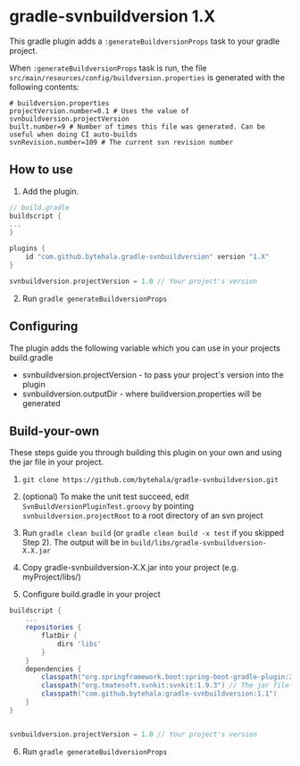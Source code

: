 # gradle-svnbuildversion 1.X

This gradle plugin adds a `:generateBuildversionProps` task to your gradle project.

When `:generateBuildversionProps` task is run, the file `src/main/resources/config/buildversion.properties` is generated with the following contents:
```properties
# buildversion.properties
projectVersion.number=0.1 # Uses the value of svnbuildversion.projectVersion
built.number=9 # Number of times this file was generated. Can be useful when doing CI auto-builds
svnRevision.number=109 # The current svn revision number

```


## How to use

1. Add the plugin.

```groovy
// build.gradle
buildscript {
...
}

plugins {
    id "com.github.bytehala.gradle-svnbuildversion" version "1.X"
}

svnbuildversion.projectVersion = 1.0 // Your project's version
```

2. Run `gradle generateBuildversionProps`

## Configuring

The plugin adds the following variable which you can use in your projects build.gradle
- svnbuildversion.projectVersion - to pass your project's version into the plugin
- svnbuildversion.outputDir - where buildversion.properties will be generated

## Build-your-own
These steps guide you through building this plugin on your own and using the jar file in your project.

1. `git clone https://github.com/bytehala/gradle-svnbuildversion.git`

2. (optional) To make the unit test succeed, edit `SvnBuildVersionPluginTest.groovy` by pointing `svnbuildversion.projectRoot` to a root directory of an svn project

3. Run `gradle clean build` (or `gradle clean build -x test` if you skipped Step 2). The output will be in `build/libs/gradle-svnbuildversion-X.X.jar`

4. Copy gradle-svnbuildversion-X.X.jar into your project (e.g. myProject/libs/)

5. Configure build.gradle in your project
```groovy
buildscript {
    ...
    repositories {
        flatDir {
            dirs 'libs'
        }
    }
    dependencies {
        classpath("org.springframework.boot:spring-boot-gradle-plugin:2.0.3.RELEASE")
        classpath("org.tmatesoft.svnkit:svnkit:1.9.3") // The jar file depends on this library
        classpath("com.github.bytehala:gradle-svnbuildversion:1.1")
    }
}


svnbuildversion.projectVersion = 1.0 // Your project's version
```

6. Run `gradle generateBuildversionProps`

